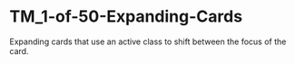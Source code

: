 # TM_1-of-50-Expanding-Cards
Expanding cards that use an active class to shift between the focus of the card.
